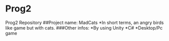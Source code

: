 # Prog2
Prog2 Repository
##Project name: MadCats
*In short terms, an angry birds like game but with cats.
###Other infos:
*By using Unity
*C#
*Desktop/Pc game
  
